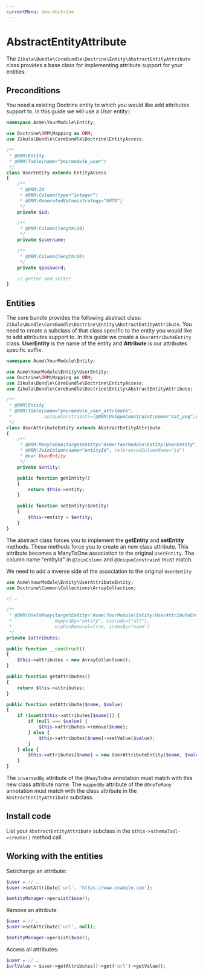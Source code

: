```yaml
---
currentMenu: dev-doctrine
---
```

# AbstractEntityAttribute

The `Zikula\Bundle\CoreBundle\Doctrine\Entity\AbstractEntityAttribute` class provides a base class for implementing attribute support
for your entities.

## Preconditions

You need a existing Doctrine entity to which you would like add attributes support to.
In this guide we will use a *User* entity::

```php
namespace Acme\YourModule\Entity;

use Doctrine\ORM\Mapping as ORM;
use Zikula\Bundle\CoreBundle\Doctrine\EntityAccess;

/**
 * @ORM\Entity
 * @ORM\Table(name="yourmodule_user")
 */
class UserEntity extends EntityAccess
{
    /**
     * @ORM\Id
     * @ORM\Column(type="integer")
     * @ORM\GeneratedValue(strategy="AUTO")
     */
    private $id;

    /**
     * @ORM\Column(length=30)
     */
    private $username;

    /**
     * @ORM\Column(length=30)
     */
    private $password;

    // getter and setter
}
```

## Entities

The core bundle provides the following abstract class: `Zikula\Bundle\CoreBundle\Doctrine\Entity\AbstractEntityAttribute`.
You need to create a subclass of that class specific to the entity you would like
to add attributes support to. In this guide we create a `UserAttributeEntity` class.
**UserEntity** is the name of the entity and **Attribute** is our attributes specific suffix:

```php
namespace Acme\YourModule\Entity;

use Acme\YourModule\Entity\UserEntity;
use Doctrine\ORM\Mapping as ORM;
use Zikula\Bundle\CoreBundle\Doctrine\EntityAccess;
use Zikula\Bundle\CoreBundle\Doctrine\Entity\AbstractEntityAttribute;

/**
 * @ORM\Entity
 * @ORM\Table(name="yourmodule_user_attribute",
 *            uniqueConstraints={@ORM\UniqueConstraint(name="cat_unq",columns={"name", "entityId"})})
 */
class UserAttributeEntity extends AbstractEntityAttribute
{
    /**
     * @ORM\ManyToOne(targetEntity="Acme\YourModule\Entity\UserEntity", inversedBy="attributes")
     * @ORM\JoinColumn(name="entityId", referencedColumnName="id")
     * @var UserEntity
     */
    private $entity;

    public function getEntity()
    {
        return $this->entity;
    }

    public function setEntity($entity)
    {
        $this->entity = $entity;
    }
}
```

The abstract class forces you to implement the **getEntity** and **setEntity** methods.
These methods force you to create an new class attribute. 
This attribute becomes a ManyToOne association to the original `UserEntity`. 
The column name "entityId" in `@JoinColumn` and `@UniqueConstraint` must match.

We need to add a inverse side of the association to the original `UserEntity`

```php
use Acme\YourModule\Entity\UserAttributeEntity;
use Doctrine\Common\Collections\ArrayCollection;

// …

/**
 * @ORM\OneToMany(targetEntity="Acme\YourModule\Entity\UserAttributeEntity", 
 *                mappedBy="entity", cascade={"all"}, 
 *                orphanRemoval=true, indexBy="name")
 */
private $attributes;

public function __construct()
{
    $this->attributes = new ArrayCollection();
}

public function getAttributes()
{
    return $this->attributes;
}

public function setAttribute($name, $value)
{
    if (isset($this->attributes[$name])) {
        if (null === $value) {
            $this->attributes->remove($name);
        } else {
            $this->attributes[$name]->setValue($value);
        }
    } else {
        $this->attributes[$name] = new UserAttributeEntity($name, $value, $this);
    }
}
```

The `inversedBy` attribute of the `@ManyToOne` annotation must match with this new class attribute name.
The `mappedBy` attribute of the `@OneToMany` annotation must match with the class attribute in 
the `AbstractEntityAttribute` subclass.

## Install code

List your `AbstractEntityAttribute` subclass in the `$this->schemaTool->create()` method call.

## Working with the entities

Set/change an attribute:

```php
$user = // …
$user->setAttribute('url', 'https://www.example.com');

$entityManager->persist($user);
```

Remove an attribute:

```php
$user = // …
$user->setAttribute('url', null);

$entityManager->persist($user);
```

Access all attributes:

```php
$user = // …
$urlValue = $user->getAttributes()->get('url')->getValue();
```
